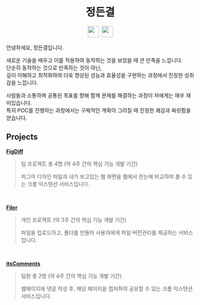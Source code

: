 <h1 align="center">
  정든결
</h1>

<p align="center">
  <a href="https://addcomments.notion.site/Study-Log-f1f89278e7c44ced8d8c6f3ff55f5837?pvs=4"><img height="30" src="https://img.shields.io/badge/Study_Log-000000?style=flat-square&logo=Notion&logoColor=white"/></a>&nbsp
  <a href="mailto:jdg930216@gmail.com"><img height="30" src="https://img.shields.io/badge/Gmail-d14836?style=flat-square&logo=Gmail&logoColor=white&link=jdg930216@gmail.com"/></a>
</p>

안녕하세요, 정든결입니다. <br>

새로운 기술을 배우고 이를 적용하여 동작하는 것을 보았을 때 큰 만족을 느낍니다. <br>
단순히 동작하는 것으로 만족하는 것이 아닌, <br>
깊이 이해하고 최적화하여 더욱 향상된 성능과 효율성을 구현하는 과정에서 진정한 성취감을 느낍니다.

사람들과 소통하며 공통된 목표를 향해 함께 문제를 해결하는 과정이 저에게는 매우 재미있습니다. <br>
특히 POC를 진행하는 과정에서는 구체적인 계획이 그려질 때 진정한 쾌감과 짜릿함을 얻습니다.

## Projects

**[FigDiff](https://github.com/FigDiff/figdiff-client)**

> 팀 프로젝트 총 4명 (약 4주 간의 핵심 기능 개발 기간)
>
> 피그마 디자인 파일과 내가 보고있는 웹 화면을 웹에서 한눈에 비교하여 볼 수 있는 크롬 익스텐션 서비스입니다.

<br>

**[Filer](https://github.com/JungDeunGyul/FILER-front)**

> 개인 프로젝트 (약 3주 간의 핵심 기능 개발 기간)
>
> 파일을 업로드하고, 폴더를 만들어 사용자에게 파일 버전관리를 제공하는 서비스입니다.

<br>

**[itsComments](https://github.com/JungDeunGyul/itsComments-Extension)**

> 팀원 총 2명 (약 4주 간의 핵심 기능 개발 기간)
>
> 웹페이지에 댓글 작성 후, 해당 페이지을 캡처하여 공유할 수 있는 크롬 익스텐션 서비스입니다.
